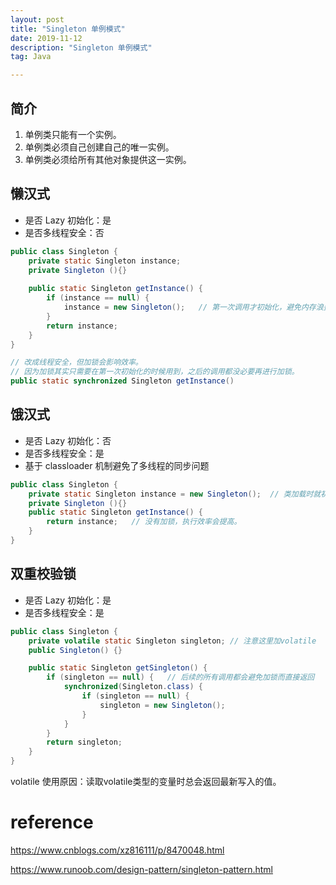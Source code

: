 ```yaml
---
layout: post
title: "Singleton 单例模式"
date: 2019-11-12
description: "Singleton 单例模式"
tag: Java

---
```


## 简介

1. 单例类只能有一个实例。
2. 单例类必须自己创建自己的唯一实例。
3. 单例类必须给所有其他对象提供这一实例。


## 懒汉式

- 是否 Lazy 初始化：是
- 是否多线程安全：否

```java
public class Singleton {  
    private static Singleton instance;  
    private Singleton (){}  
  
    public static Singleton getInstance() {  
        if (instance == null) {  
            instance = new Singleton();   // 第一次调用才初始化，避免内存浪费。
        }  
        return instance;  
    }  
}
```

```java
// 改成线程安全，但加锁会影响效率。
// 因为加锁其实只需要在第一次初始化的时候用到，之后的调用都没必要再进行加锁。
public static synchronized Singleton getInstance()
```


## 饿汉式

- 是否 Lazy 初始化：否
- 是否多线程安全：是
- 基于 classloader 机制避免了多线程的同步问题

```java
public class Singleton {  
    private static Singleton instance = new Singleton();  // 类加载时就初始化，浪费内存。 
    private Singleton (){}  
    public static Singleton getInstance() {  
        return instance;   // 没有加锁，执行效率会提高。
    }  
}
```


## 双重校验锁

- 是否 Lazy 初始化：是
- 是否多线程安全：是

```java
public class Singleton {
    private volatile static Singleton singleton; // 注意这里加volatile
    public Singleton() {}

    public static Singleton getSingleton() {
        if (singleton == null) {   // 后续的所有调用都会避免加锁而直接返回
            synchronized(Singleton.class) {
                if (singleton == null) {
                    singleton = new Singleton();
                }
            }
        }
        return singleton;
    }
}
```
volatile 使用原因：读取volatile类型的变量时总会返回最新写入的值。


# reference

https://www.cnblogs.com/xz816111/p/8470048.html

https://www.runoob.com/design-pattern/singleton-pattern.html
